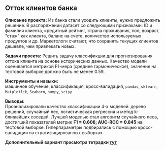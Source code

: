 ## Отток клиентов банка

**Описание проекта:**
Из банка стали уходить клиенты, нужно предложить решение.
В распоряжении датасет со следующими признаками: ID и фамилия клиента, кредитный рейтинг, страна проживания, пол, возраст, "стаж" как клиента, баланс на счете, количество используемых продуктов и др.
Маркетологи считают, что сохранять текущих клиентов дешевле, чем привлекать новых.

**Задачи проекта:** 
Решить задачу классификции для прогнозирования оттока клиента на основе исторических данных. Качество модели оценивается метрикой F1-мера (среднее гармоническое), значение на тестовой выборке должно быть не менее 0.59.


**Инструменты и навыки:**  
машинное обучение, классификация, кросс-валидация, `pandas`, `sklearn`, `Matplotlib`, `Seaborn`, `numpy`, `scipy`

**Выводы:**  
Проанализировали качество классификации 4-х моделей: дерево решений, случайный лес, логистическая регрессия и метод k-ближайших соседей.
Лучшей моделью стал алгоритм случайного леса, достигший показателей метрик **F1 = 0.608; AUC-ROC = 0.845** на тестовой выборке. Гиперпараметры подбирались с помощью кросс-валидации на стратифицированных выборках.

__Дополнительный вариант просмотра тетрадки [тут](https://nbviewer.jupyter.org/github/artdaal/yandex-practicum-projects/blob/main/07_supervised_learning/Bank_customer_churn.ipynb)__